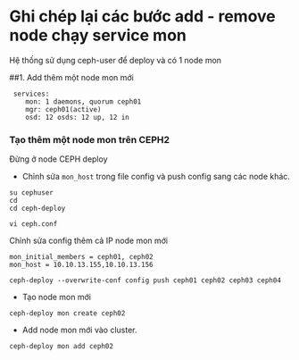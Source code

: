 # Ghi chép lại các bước add - remove node chạy service mon 

Hệ thống sử dụng ceph-user để deploy và có 1 node mon

##1. Add thêm một node mon mới

[](../images/add-node-mon/Screenshot_6.png)

```
 services:
    mon: 1 daemons, quorum ceph01
    mgr: ceph01(active)
    osd: 12 osds: 12 up, 12 in
```

### Tạo thêm một node mon trên CEPH2

Đừng ở node CEPH deploy

- Chỉnh sửa `mon_host` trong file config và push config sang các node khác.

```
su cephuser
cd
cd ceph-deploy
```

```
vi ceph.conf
```

Chỉnh sửa config thêm cả IP node mon mới

```
mon_initial_members = ceph01, ceph02
mon_host = 10.10.13.155,10.10.13.156

```

```
ceph-deploy --overwrite-conf config push ceph01 ceph02 ceph03 ceph04
```

[](../images/add-node-mon/Screenshot_7.png)

- Tạo node mon mới

```
ceph-deploy mon create ceph02
```

[](../images/add-node-mon/Screenshot_8.png)

[](../images/add-node-mon/Screenshot_9.png)

- Add node mon mới vào cluster.

```
ceph-deploy mon add ceph02
```

[](../images/add-node-mon/Screenshot_10.png)

[](../images/add-node-mon/Screenshot_11.png)




